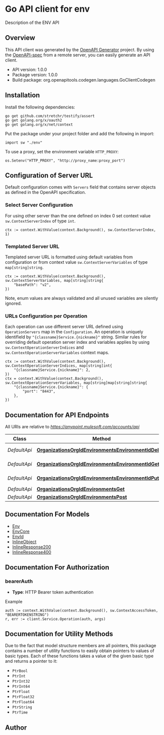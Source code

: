# Go API client for env

Description of the ENV API

## Overview
This API client was generated by the [OpenAPI Generator](https://openapi-generator.tech) project.  By using the [OpenAPI-spec](https://www.openapis.org/) from a remote server, you can easily generate an API client.

- API version: 1.0.0
- Package version: 1.0.0
- Build package: org.openapitools.codegen.languages.GoClientCodegen

## Installation

Install the following dependencies:

```shell
go get github.com/stretchr/testify/assert
go get golang.org/x/oauth2
go get golang.org/x/net/context
```

Put the package under your project folder and add the following in import:

```golang
import sw "./env"
```

To use a proxy, set the environment variable `HTTP_PROXY`:

```golang
os.Setenv("HTTP_PROXY", "http://proxy_name:proxy_port")
```

## Configuration of Server URL

Default configuration comes with `Servers` field that contains server objects as defined in the OpenAPI specification.

### Select Server Configuration

For using other server than the one defined on index 0 set context value `sw.ContextServerIndex` of type `int`.

```golang
ctx := context.WithValue(context.Background(), sw.ContextServerIndex, 1)
```

### Templated Server URL

Templated server URL is formatted using default variables from configuration or from context value `sw.ContextServerVariables` of type `map[string]string`.

```golang
ctx := context.WithValue(context.Background(), sw.ContextServerVariables, map[string]string{
	"basePath": "v2",
})
```

Note, enum values are always validated and all unused variables are silently ignored.

### URLs Configuration per Operation

Each operation can use different server URL defined using `OperationServers` map in the `Configuration`.
An operation is uniquely identifield by `"{classname}Service.{nickname}"` string.
Similar rules for overriding default operation server index and variables applies by using `sw.ContextOperationServerIndices` and `sw.ContextOperationServerVariables` context maps.

```
ctx := context.WithValue(context.Background(), sw.ContextOperationServerIndices, map[string]int{
	"{classname}Service.{nickname}": 2,
})
ctx = context.WithValue(context.Background(), sw.ContextOperationServerVariables, map[string]map[string]string{
	"{classname}Service.{nickname}": {
		"port": "8443",
	},
})
```

## Documentation for API Endpoints

All URIs are relative to *https://anypoint.mulesoft.com/accounts/api*

Class | Method | HTTP request | Description
------------ | ------------- | ------------- | -------------
*DefaultApi* | [**OrganizationsOrgIdEnvironmentsEnvironmentIdDelete**](docs/DefaultApi.md#organizationsorgidenvironmentsenvironmentiddelete) | **Delete** /organizations/{orgId}/environments/{environmentId} | 
*DefaultApi* | [**OrganizationsOrgIdEnvironmentsEnvironmentIdGet**](docs/DefaultApi.md#organizationsorgidenvironmentsenvironmentidget) | **Get** /organizations/{orgId}/environments/{environmentId} | 
*DefaultApi* | [**OrganizationsOrgIdEnvironmentsEnvironmentIdPut**](docs/DefaultApi.md#organizationsorgidenvironmentsenvironmentidput) | **Put** /organizations/{orgId}/environments/{environmentId} | 
*DefaultApi* | [**OrganizationsOrgIdEnvironmentsGet**](docs/DefaultApi.md#organizationsorgidenvironmentsget) | **Get** /organizations/{orgId}/environments | 
*DefaultApi* | [**OrganizationsOrgIdEnvironmentsPost**](docs/DefaultApi.md#organizationsorgidenvironmentspost) | **Post** /organizations/{orgId}/environments | 


## Documentation For Models

 - [Env](docs/Env.md)
 - [EnvCore](docs/EnvCore.md)
 - [EnvId](docs/EnvId.md)
 - [InlineObject](docs/InlineObject.md)
 - [InlineResponse200](docs/InlineResponse200.md)
 - [InlineResponse400](docs/InlineResponse400.md)


## Documentation For Authorization



### bearerAuth

- **Type**: HTTP Bearer token authentication

Example

```golang
auth := context.WithValue(context.Background(), sw.ContextAccessToken, "BEARERTOKENSTRING")
r, err := client.Service.Operation(auth, args)
```


## Documentation for Utility Methods

Due to the fact that model structure members are all pointers, this package contains
a number of utility functions to easily obtain pointers to values of basic types.
Each of these functions takes a value of the given basic type and returns a pointer to it:

* `PtrBool`
* `PtrInt`
* `PtrInt32`
* `PtrInt64`
* `PtrFloat`
* `PtrFloat32`
* `PtrFloat64`
* `PtrString`
* `PtrTime`

## Author



